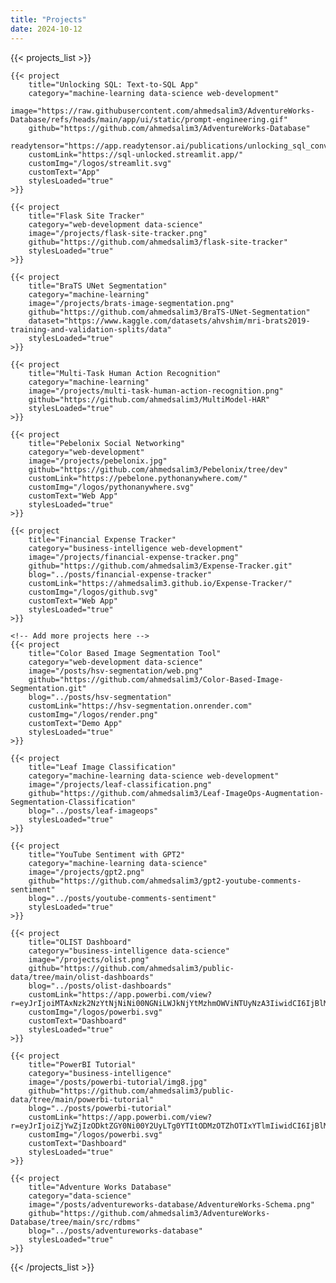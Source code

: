```yaml
---
title: "Projects"
date: 2024-10-12
---
```


{{< projects_list >}}
    <!-- categories = data-science | "machine-learning" | "business-intelligence" | "web-development"-->

    {{< project
        title="Unlocking SQL: Text-to-SQL App"
        category="machine-learning data-science web-development"
        image="https://raw.githubusercontent.com/ahmedsalim3/AdventureWorks-Database/refs/heads/main/app/ui/static/prompt-engineering.gif" 
        github="https://github.com/ahmedsalim3/AdventureWorks-Database"
        readytensor="https://app.readytensor.ai/publications/unlocking_sql_converting_natural_language_into_query_results_with_generative_ai_hrWFsOxy9Yfy"
        customLink="https://sql-unlocked.streamlit.app/" 
        customImg="/logos/streamlit.svg" 
        customText="App"
        stylesLoaded="true" 
    >}}

    {{< project 
        title="Flask Site Tracker" 
        category="web-development data-science" 
        image="/projects/flask-site-tracker.png" 
        github="https://github.com/ahmedsalim3/flask-site-tracker" 
        stylesLoaded="true" 
    >}}

    {{< project 
        title="BraTS UNet Segmentation" 
        category="machine-learning" 
        image="/projects/brats-image-segmentation.png" 
        github="https://github.com/ahmedsalim3/BraTS-UNet-Segmentation" 
        dataset="https://www.kaggle.com/datasets/ahvshim/mri-brats2019-training-and-validation-splits/data" 
        stylesLoaded="true" 
    >}}

    {{< project 
        title="Multi-Task Human Action Recognition" 
        category="machine-learning" 
        image="/projects/multi-task-human-action-recognition.png" 
        github="https://github.com/ahmedsalim3/MultiModel-HAR" 
        stylesLoaded="true" 
    >}}

    {{< project 
        title="Pebelonix Social Networking" 
        category="web-development" 
        image="/projects/pebelonix.jpg" 
        github="https://github.com/ahmedsalim3/Pebelonix/tree/dev"
        customLink="https://pebelone.pythonanywhere.com/" 
        customImg="/logos/pythonanywhere.svg" 
        customText="Web App"
        stylesLoaded="true" 
    >}}

    {{< project
        title="Financial Expense Tracker"
        category="business-intelligence web-development"
        image="/projects/financial-expense-tracker.png" 
        github="https://github.com/ahmedsalim3/Expense-Tracker.git"
        blog="../posts/financial-expense-tracker"
        customLink="https://ahmedsalim3.github.io/Expense-Tracker/" 
        customImg="/logos/github.svg" 
        customText="Web App"
        stylesLoaded="true" 
    >}}

    <!-- Add more projects here -->
    {{< project
        title="Color Based Image Segmentation Tool"
        category="web-development data-science"
        image="/posts/hsv-segmentation/web.png" 
        github="https://github.com/ahmedsalim3/Color-Based-Image-Segmentation.git"
        blog="../posts/hsv-segmentation"
        customLink="https://hsv-segmentation.onrender.com" 
        customImg="/logos/render.png" 
        customText="Demo App"
        stylesLoaded="true" 
    >}}

    {{< project
        title="Leaf Image Classification"
        category="machine-learning data-science web-development"
        image="/projects/leaf-classification.png" 
        github="https://github.com/ahmedsalim3/Leaf-ImageOps-Augmentation-Segmentation-Classification"
        blog="../posts/leaf-imageops"
        stylesLoaded="true" 
    >}}

    {{< project
        title="YouTube Sentiment with GPT2"
        category="machine-learning data-science"
        image="/projects/gpt2.png" 
        github="https://github.com/ahmedsalim3/gpt2-youtube-comments-sentiment"
        blog="../posts/youtube-comments-sentiment"
        stylesLoaded="true" 
    >}}

    {{< project
        title="OLIST Dashboard"
        category="business-intelligence data-science"
        image="/projects/olist.png" 
        github="https://github.com/ahmedsalim3/public-data/tree/main/olist-dashboards"
        blog="../posts/olist-dashboards"
        customLink="https://app.powerbi.com/view?r=eyJrIjoiMTAxNzk2NzYtNjNiNi00NGNiLWJkNjYtMzhmOWViNTUyNzA3IiwidCI6IjBlMGRiMmFkLWM0MTYtNDdjNy04OGVjLWNlYWM0ZWU3Njc2NyIsImMiOjEwfQ%3D%3D&pageName=ReportSectioncc096a47c2520501357d" 
        customImg="/logos/powerbi.svg" 
        customText="Dashboard"
        stylesLoaded="true" 
    >}}

    {{< project
        title="PowerBI Tutorial"
        category="business-intelligence"
        image="/posts/powerbi-tutorial/img8.jpg"
        github="https://github.com/ahmedsalim3/public-data/tree/main/powerbi-tutorial"
        blog="../posts/powerbi-tutorial"
        customLink="https://app.powerbi.com/view?r=eyJrIjoiZjYwZjIzODktZGY0Ni00Y2UyLTg0YTItODMzOTZhOTIxYTlmIiwidCI6IjBlMGRiMmFkLWM0MTYtNDdjNy04OGVjLWNlYWM0ZWU3Njc2NyIsImMiOjEwfQ%3D%3D&pageName=ReportSectionf41a13297f1ea9120f47" 
        customImg="/logos/powerbi.svg" 
        customText="Dashboard"
        stylesLoaded="true" 
    >}}

    {{< project
        title="Adventure Works Database"
        category="data-science"
        image="/posts/adventureworks-database/AdventureWorks-Schema.png"
        github="https://github.com/ahmedsalim3/AdventureWorks-Database/tree/main/src/rdbms"
        blog="../posts/adventureworks-database"
        stylesLoaded="true" 
    >}}

    
{{< /projects_list >}}
